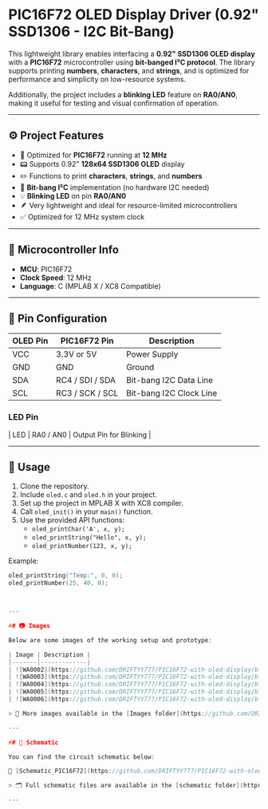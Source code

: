 # PIC16F72 OLED Display Driver (0.92" SSD1306 - I2C Bit-Bang)

This lightweight library enables interfacing a **0.92" SSD1306 OLED display** with a **PIC16F72** microcontroller using **bit-banged I²C protocol**. The library supports printing **numbers**, **characters**, and **strings**, and is optimized for performance and simplicity on low-resource systems.

Additionally, the project includes a **blinking LED** feature on **RA0/AN0**, making it useful for testing and visual confirmation of operation.

---

## ⚙️ Project Features

- 🧠 Optimized for **PIC16F72** running at **12 MHz**
- 📟 Supports 0.92" **128x64 SSD1306 OLED** display
- ✏️ Functions to print **characters**, **strings**, and **numbers**
- 🧵 **Bit-bang I²C** implementation (no hardware I2C needed)
- 💡 **Blinking LED** on pin **RA0/AN0**
- 🪶 Very lightweight and ideal for resource-limited microcontrollers
- ✅ Optimized for 12 MHz system clock
---

## 🧠 Microcontroller Info

- **MCU**: PIC16F72
- **Clock Speed**: 12 MHz
- **Language**: C (MPLAB X / XC8 Compatible)

---

## 🔌 Pin Configuration

| OLED Pin | PIC16F72 Pin         | Description             |
|----------|----------------------|-------------------------|
| VCC      | 3.3V or 5V           | Power Supply            |
| GND      | GND                  | Ground                  |
| SDA      | RC4 / SDI / SDA      | Bit-bang I2C Data Line  |
| SCL      | RC3 / SCK / SCL      | Bit-bang I2C Clock Line |

### LED Pin

| LED      | RA0 / AN0            | Output Pin for Blinking |

---

## 🧪 Usage

1. Clone the repository.
2. Include `oled.c` and `oled.h` in your project.
3. Set up the project in MPLAB X with XC8 compiler.
4. Call `oled_init()` in your `main()` function.
5. Use the provided API functions:
   - `oled_printChar('A', x, y);`
   - `oled_printString("Hello", x, y);`
   - `oled_printNumber(123, x, y);`

Example:
```c
oled_printString("Temp:", 0, 0);
oled_printNumber(25, 40, 0);



---

## 📷 Images

Below are some images of the working setup and prototype:

| Image | Description |
|-------|-------------|
| ![WA0002](https://github.com/DRIFTYY777/PIC16F72-with-oled-display/blob/main/images/WA0002.jpg) | Diy Board on breadboard |
| ![WA0003](https://github.com/DRIFTYY777/PIC16F72-with-oled-display/blob/main/images/WA0003.jpg) | Oled Display |
| ![WA0004](https://github.com/DRIFTYY777/PIC16F72-with-oled-display/blob/main/images/WA0004.jpg) | Oled Display |
| ![WA0005](https://github.com/DRIFTYY777/PIC16F72-with-oled-display/blob/main/images/WA0005.jpg) | String example |
| ![WA0006](https://github.com/DRIFTYY777/PIC16F72-with-oled-display/blob/main/images/WA0006.jpg) | String and number example |

> 🔗 More images available in the [Images folder](https://github.com/DRIFTYY777/WS2812B-ATmega8A/tree/main/images)

---

## 📐 Schematic

You can find the circuit schematic below:

📄 [Schematic_PIC16F72](https://github.com/DRIFTYY777/PIC16F72-with-oled-display/blob/main/schematic/Schematic_PIC16F72.png)

> 🗂 Full schematic files are available in the [schematic folder](https://github.com/DRIFTYY777/WS2812B-ATmega8A/tree/main/schematic)

---




